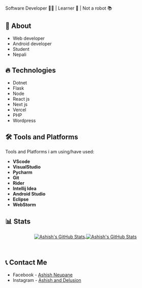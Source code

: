 Software Developer 👨‍💻 | Learner 📖 | Not a robot 📚
<br>

## 🤷 About

- Web developer
- Android developer
- Student
- Nepali

## 🔥 Technologies

- Dotnet
- Flask
- Node
- React js
- Next js
- Vercel
- PHP
- Wordpress

## 🛠️ Tools and Platforms
Tools and Platforms i am using/have used:
 - **VScode**
 - **VisualStudio**
 - **Pycharm**
 - **Git**
 - **Rider**
 - **Intellij Idea**
 - **Android Studio**
 - **Eclipse**
 - **WebStorm**

## 📊 Stats
<p align="center">
 
 <a href="https://github.com/unicodist">
   <img align="center" src="https://github-readme-stats.vercel.app/api/top-langs/?locale=np&username=unicodist&show_icons=true&langs_count=5&layout=pie&theme=dark&hide_border=false&" alt="Ashish's GitHub Stats"/>
 </a>
 
 <a href="https://github.com/unicodist">
  <img align="center" src="https://github-readme-stats.vercel.app/api?locale=np&username=unicodist&show_icons=true&include_all_commits=true&hide=contribs&theme=dark&count_private=true&line_height=48" alt="Ashish's GitHub Stats" />
 </a>
 
</p>

<br/>

## 📞 Contact Me
- Facebook - [Ashish Neupane](https://www.facebook.com/unicodist157/)
- Instagram - [Ashish and Delusion](https://www.instagram.com/ashish_and_delusion/)
